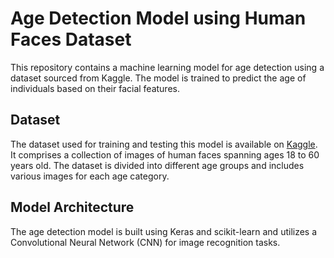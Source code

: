 # Age Detection Model using Human Faces Dataset

This repository contains a machine learning model for age detection using a dataset sourced from Kaggle. The model is trained to predict the age of individuals based on their facial features.

## Dataset
The dataset used for training and testing this model is available on [Kaggle](https://www.kaggle.com/datasets/trainingdatapro/age-detection-human-faces-18-60-years). It comprises a collection of images of human faces spanning ages 18 to 60 years old. The dataset is divided into different age groups and includes various images for each age category.

## Model Architecture
The age detection model is built using Keras and scikit-learn and utilizes a Convolutional Neural Network (CNN) for image recognition tasks.
